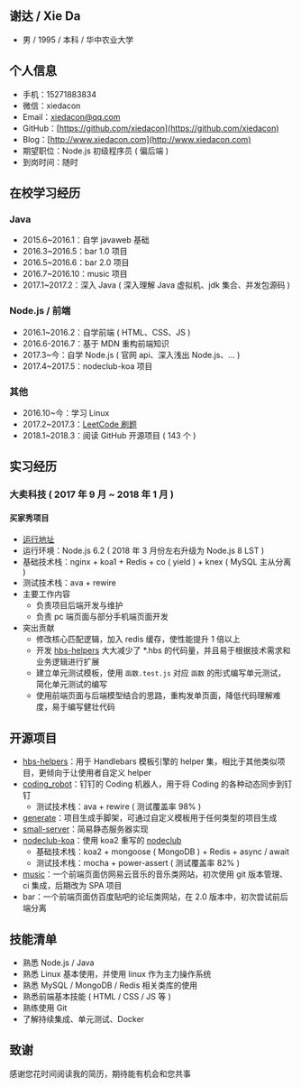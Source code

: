 ## 谢达 / Xie Da

* 男 / 1995 / 本科 / 华中农业大学

## 个人信息

* 手机：15271883834
* 微信：xiedacon
* Email：xiedacon@qq.com
* GitHub：[https://github.com/xiedacon](https://github.com/xiedacon)
* Blog：[http://www.xiedacon.com](http://www.xiedacon.com)
* 期望职位：Node.js 初级程序员 ( 偏后端 )
* 到岗时间：随时

## 在校学习经历

### Java

* 2015.6~2016.1：自学 javaweb 基础
* 2016.3~2016.5：bar 1.0 项目
* 2016.5~2016.6：bar 2.0 项目
* 2016.7~2016.10：music 项目
* 2017.1~2017.2：深入 Java ( 深入理解 Java 虚拟机、jdk 集合、并发包源码 )

### Node.js / 前端

* 2016.1~2016.2：自学前端 ( HTML、CSS、JS )
* 2016.6-2016.7：基于 MDN 重构前端知识
* 2017.3~今：自学 Node.js ( 官网 api、深入浅出 Node.js、... )
* 2017.4~2017.5：nodeclub-koa 项目

### 其他

* 2016.10~今：学习 Linux
* 2017.2~2017.3：[LeetCode 刷题](https://github.com/xiedacon/leetcode)
* 2018.1~2018.3：阅读 GitHub 开源项目 ( 143 个 )

## 实习经历

### 大卖科技 ( 2017 年 9 月 ~ 2018 年 1 月 )

#### 买家秀项目

* [运行地址](http://www.maijiaxiuwang.com/visitor/index)
* 运行环境：Node.js 6.2 ( 2018 年 3 月份左右升级为 Node.js 8 LST )
* 基础技术栈：nginx + koa1 + Redis + co ( yield ) + knex ( MySQL 主从分离 )
* 测试技术栈：ava + rewire
* 主要工作内容
  * 负责项目后端开发与维护
  * 负责 pc 端页面与部分手机端页面开发
* 突出贡献
  * 修改核心匹配逻辑，加入 redis 缓存，使性能提升 1 倍以上
  * 开发 [hbs-helpers](https://github.com/xiedacon/hbs-helpers) 大大减少了 *.hbs 的代码量，并且易于根据技术需求和业务逻辑进行扩展
  * 建立单元测试模板，使用 ``函数.test.js`` 对应 ``函数`` 的形式编写单元测试，简化单元测试的编写
  * 使用前端页面与后端模型结合的思路，重构发单页面，降低代码理解难度，易于编写健壮代码

## 开源项目

* [hbs-helpers](https://github.com/xiedacon/hbs-helpers)：用于 Handlebars 模板引擎的 helper 集，相比于其他类似项目，更倾向于让使用者自定义 helper
* [coding_robot](https://github.com/xiedacon/coding_robot)：钉钉的 Coding 机器人，用于将 Coding 的各种动态同步到钉钉
  * 测试技术栈：ava + rewire ( 测试覆盖率 98% )
* [generate](https://github.com/xiedacon/generate)：项目生成手脚架，可通过自定义模板用于任何类型的项目生成
* [small-server](https://github.com/xiedacon/small-server)：简易静态服务器实现
* [nodeclub-koa](https://github.com/xiedacon/nodeclub-koa)：使用 koa2 重写的 [nodeclub](https://github.com/cnodejs/nodeclub)
  * 基础技术栈：koa2 + mongoose ( MongoDB ) + Redis + async / await
  * 测试技术栈：mocha + power-assert ( 测试覆盖率 82% )
* [music](https://github.com/xiedacon/music)：一个前端页面仿网易云音乐的音乐类网站，初次使用 git 版本管理、ci 集成，后期改为 SPA 项目
* bar：一个前端页面仿百度贴吧的论坛类网站，在 2.0 版本中，初次尝试前后端分离

## 技能清单

* 熟悉 Node.js / Java
* 熟悉 Linux 基本使用，并使用 linux 作为主力操作系统
* 熟悉 MySQL / MongoDB / Redis 相关类库的使用
* 熟悉前端基本技能 ( HTML / CSS / JS 等 )
* 熟练使用 Git
* 了解持续集成、单元测试、Docker

## 致谢

感谢您花时间阅读我的简历，期待能有机会和您共事